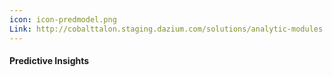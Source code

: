 ```yaml
---
icon: icon-predmodel.png
Link: http://cobalttalon.staging.dazium.com/solutions/analytic-modules.html
---
```


#### Predictive Insights
